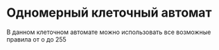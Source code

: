 # Одномерный клеточный автомат

В данном клеточном автомате можно использовать все возможные правила от о до 255
